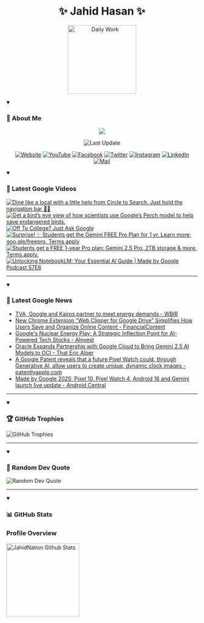 <h1 align="center">✨ Jahid Hasan ✨</h1>
<p align="center">
  <img alt="Daily Work" height="180px" src="https://i.imgur.com/uhZdH9C.gif" />
</p>
<details open>
 <summary><h3>🌟 About Me</h3></summary>
<p align="center">
  <img src="https://readme-typing-svg.demolab.com/?lines=Even+if+I+fail,;I+have+to+finish,;What+I+started.;&font=Fira%20Code&center=true&width=500&height=50&color=00FF7F&vCenter=true&pause=1000&size=24" />
</p>

<p align="center">
  <img alt="Last Update" title="Last Update" src="https://img.shields.io/github/last-commit/jahidnation/jahidnation?logo=github&label=LAST+UPDATE&color=blueviolet&style=flat-square"/>
</p>

<p align="center">
  <a href="https://jahid.eu.org">
    <img alt="Website" title="Website" src="https://img.shields.io/badge/Website-000000?logo=Google-Chrome&logoColor=white&style=for-the-badge"/></a>
  <a href="https://youtube.com/@jahidnation">
    <img alt="YouTube" title="YouTube Channel" src="https://img.shields.io/badge/YouTube-FF0000?logo=YouTube&logoColor=white&style=for-the-badge"/></a>
  <a href="https://facebook.com/jahidnation">
    <img alt="Facebook" title="Facebook Page" src="https://img.shields.io/badge/Facebook-4267B2?logo=Facebook&logoColor=white&style=for-the-badge"/></a>
  <a href="https://twitter.com/jahidnation">
    <img alt="Twitter" title="Twitter Profile" src="https://img.shields.io/badge/X-000000?logo=x&logoColor=white&style=for-the-badge"/></a>
  <a href="https://instagram.com/jahidnation">
    <img alt="Instagram" title="Instagram Profile" src="https://img.shields.io/badge/Instagram-E4405F?logo=Instagram&logoColor=white&style=for-the-badge"/></a>
  <a href="https://linkedin.com/in/jahidnation">
    <img alt="LinkedIn" title="LinkedIn Profile" src="https://img.shields.io/badge/LinkedIn-0A66C2?logo=LinkedIn&logoColor=white&style=for-the-badge"/></a>
  <a href="https://mail.google.com/?hl=en&tf=cm&fs=1&to=mail@jahid.eu.org">
    <img alt="Mail" title="Mail Me" src="https://img.shields.io/badge/Email-D14836?logo=Gmail&logoColor=white&style=for-the-badge"/></a>
</p>

</details>

<details open>
 <summary><h3>🎥 Latest Google Videos</h3></summary>

<!-- BEGIN VID -->
<a href="https://www.youtube.com/shorts/pgci508sap8">
  <picture>
    <source media="(prefers-color-scheme: dark)" srcset="https://ytcards.demolab.com/?id=pgci508sap8&title=Dine+like+a+local+with+a+little+help+from+Circle+to+Search.+Just+hold+the+navigation+bar+%F0%9F%A7%91%E2%80%8D%F0%9F%8D%B3&lang=en&timestamp=1755119928&background_color=%230d1117&title_color=%23ffffff&stats_color=%23dedede&max_title_lines=1&width=250&border_radius=5&duration=20">
    <img src="https://ytcards.demolab.com/?id=pgci508sap8&title=Dine+like+a+local+with+a+little+help+from+Circle+to+Search.+Just+hold+the+navigation+bar+%F0%9F%A7%91%E2%80%8D%F0%9F%8D%B3&lang=en&timestamp=1755119928&background_color=%23ffffff&title_color=%2324292f&stats_color=%2357606a&max_title_lines=1&width=250&border_radius=5&duration=20" alt="Dine like a local with a little help from Circle to Search. Just hold the navigation bar 🧑‍🍳" title="Dine like a local with a little help from Circle to Search. Just hold the navigation bar 🧑‍🍳">
  </picture>
</a>
<a href="https://www.youtube.com/shorts/zIm_8jzJzmw">
  <picture>
    <source media="(prefers-color-scheme: dark)" srcset="https://ytcards.demolab.com/?id=zIm_8jzJzmw&title=Get+a+bird%E2%80%99s+eye+view+of+how+scientists+use+Google%E2%80%99s+Perch+model+to+help+save+endangered+birds.&lang=en&timestamp=1754578865&background_color=%230d1117&title_color=%23ffffff&stats_color=%23dedede&max_title_lines=1&width=250&border_radius=5&duration=136">
    <img src="https://ytcards.demolab.com/?id=zIm_8jzJzmw&title=Get+a+bird%E2%80%99s+eye+view+of+how+scientists+use+Google%E2%80%99s+Perch+model+to+help+save+endangered+birds.&lang=en&timestamp=1754578865&background_color=%23ffffff&title_color=%2324292f&stats_color=%2357606a&max_title_lines=1&width=250&border_radius=5&duration=136" alt="Get a bird’s eye view of how scientists use Google’s Perch model to help save endangered birds." title="Get a bird’s eye view of how scientists use Google’s Perch model to help save endangered birds.">
  </picture>
</a>
<a href="https://www.youtube.com/watch?v=V4XSmrpW8f4">
  <picture>
    <source media="(prefers-color-scheme: dark)" srcset="https://ytcards.demolab.com/?id=V4XSmrpW8f4&title=Off+To+College%3F+Just+Ask+Google&lang=en&timestamp=1754517639&background_color=%230d1117&title_color=%23ffffff&stats_color=%23dedede&max_title_lines=1&width=250&border_radius=5&duration=31">
    <img src="https://ytcards.demolab.com/?id=V4XSmrpW8f4&title=Off+To+College%3F+Just+Ask+Google&lang=en&timestamp=1754517639&background_color=%23ffffff&title_color=%2324292f&stats_color=%2357606a&max_title_lines=1&width=250&border_radius=5&duration=31" alt="Off To College? Just Ask Google" title="Off To College? Just Ask Google">
  </picture>
</a>
<a href="https://www.youtube.com/shorts/SWjltLnChZw">
  <picture>
    <source media="(prefers-color-scheme: dark)" srcset="https://ytcards.demolab.com/?id=SWjltLnChZw&title=Surprise%21+%E2%9C%A8+Students+get+the+Gemini+FREE+Pro+Plan+for+1+yr.+Learn+more%3A+goo.gle%2Ffreepro.+Terms+apply&lang=en&timestamp=1754513916&background_color=%230d1117&title_color=%23ffffff&stats_color=%23dedede&max_title_lines=1&width=250&border_radius=5&duration=5">
    <img src="https://ytcards.demolab.com/?id=SWjltLnChZw&title=Surprise%21+%E2%9C%A8+Students+get+the+Gemini+FREE+Pro+Plan+for+1+yr.+Learn+more%3A+goo.gle%2Ffreepro.+Terms+apply&lang=en&timestamp=1754513916&background_color=%23ffffff&title_color=%2324292f&stats_color=%2357606a&max_title_lines=1&width=250&border_radius=5&duration=5" alt="Surprise! ✨ Students get the Gemini FREE Pro Plan for 1 yr. Learn more: goo.gle/freepro. Terms apply" title="Surprise! ✨ Students get the Gemini FREE Pro Plan for 1 yr. Learn more: goo.gle/freepro. Terms apply">
  </picture>
</a>
<a href="https://www.youtube.com/shorts/wIdPsYVGjfE">
  <picture>
    <source media="(prefers-color-scheme: dark)" srcset="https://ytcards.demolab.com/?id=wIdPsYVGjfE&title=Students+get+a+FREE+1-year+Pro+plan%3A+Gemini+2.5+Pro%2C+2TB+storage+%26+more.+Terms+apply.&lang=en&timestamp=1754502372&background_color=%230d1117&title_color=%23ffffff&stats_color=%23dedede&max_title_lines=1&width=250&border_radius=5&duration=15">
    <img src="https://ytcards.demolab.com/?id=wIdPsYVGjfE&title=Students+get+a+FREE+1-year+Pro+plan%3A+Gemini+2.5+Pro%2C+2TB+storage+%26+more.+Terms+apply.&lang=en&timestamp=1754502372&background_color=%23ffffff&title_color=%2324292f&stats_color=%2357606a&max_title_lines=1&width=250&border_radius=5&duration=15" alt="Students get a FREE 1-year Pro plan: Gemini 2.5 Pro, 2TB storage & more. Terms apply." title="Students get a FREE 1-year Pro plan: Gemini 2.5 Pro, 2TB storage & more. Terms apply.">
  </picture>
</a>
<a href="https://www.youtube.com/watch?v=_isRJlUZU3g">
  <picture>
    <source media="(prefers-color-scheme: dark)" srcset="https://ytcards.demolab.com/?id=_isRJlUZU3g&title=Unlocking+NotebookLM%3A+Your+Essential+AI+Guide+%7C+Made+by+Google+Podcast+S7E6&lang=en&timestamp=1753990712&background_color=%230d1117&title_color=%23ffffff&stats_color=%23dedede&max_title_lines=1&width=250&border_radius=5&duration=1688">
    <img src="https://ytcards.demolab.com/?id=_isRJlUZU3g&title=Unlocking+NotebookLM%3A+Your+Essential+AI+Guide+%7C+Made+by+Google+Podcast+S7E6&lang=en&timestamp=1753990712&background_color=%23ffffff&title_color=%2324292f&stats_color=%2357606a&max_title_lines=1&width=250&border_radius=5&duration=1688" alt="Unlocking NotebookLM: Your Essential AI Guide | Made by Google Podcast S7E6" title="Unlocking NotebookLM: Your Essential AI Guide | Made by Google Podcast S7E6">
  </picture>
</a>
<!-- END VID -->

---

</details>

<details open>
 <summary><h3>📝 Latest Google News</h3></summary>

<!-- BLOG-POST-LIST:START -->
- [TVA, Google and Kairos partner to meet energy demands - WBIR](https://news.google.com/rss/articles/CBMi1gFBVV95cUxQSVRyVFBDbVl5eTRpbGRxNGQyVDNETDh0eHlwdFJ3WFhQRGVRRGhjX1dYOE15ZEJXbHF1MmNRTF9feC11dlVJWUhqOHFETjFLMlBHTk1HQWphNlNieHgzOTBvRENVRk5kS3FLUGZtbTk4Y1M5TXJsenRoV3BnT0xRd1M1ZEdib2RYb1ZPR1dicDJnaV9iRU02OWppSGJtQlZqUF9sNTc4dTVmZC1xZXNhXzlMdEJScWhuZEVxY3ZLa3lod2VBYUNtWGNiYVRteVByNXVsN213?oc=5)
- [New Chrome Extension “Web Clipper for Google Drive” Simplifies How Users Save and Organize Online Content - FinancialContent](https://news.google.com/rss/articles/CBMihAJBVV95cUxNZUE3Qmc1dEJoV0psdnI0V3hMaHRocGg4YTJCNE5aUVlDbVZnRERyNWRZUk9TRU5zbVNOODJoejJIR1N0M21HR2hZeG90ZGJQa1hOckhzNjVSUnYyU2FIaFRiWnN3UkJWZTJHVHlCb3ZmUUIyRlV3c1pUTmNTNHJ2SEpLbWhmMldOaVF1OEFaUkFFNGxtaXRGMHRTMUtQbDZOemtEX2JCeWVuRHAySXlPRTA0aXBpRE5aZkQ5LXp3WmdZTlVLbjQxdTF6M3AzN3laUF83UDl1MWtoX3J0cV9rc0xub3N6aU9JNG11QktpanljaUFfQzI2c3V5bDk1c3MxdXd4Zg?oc=5)
- [Google&#39;s Nuclear Energy Play: A Strategic Inflection Point for AI-Powered Tech Stocks - AInvest](https://news.google.com/rss/articles/CBMisAFBVV95cUxNOWw3YnkxcVZZX2p3OGd1amRkdXlhcHQzNW9TcDV3SnlFRG5RT1dRckpST1RiaXpnZWQwSlBhZkNpZ193Z3FoOWg1UWZxS2VvQjgzZ0taVU55Qy1jS3VpMHVSdnhjQVFyUXo3bUNkNjV5cDE0a1czbkIyeDBmQ3F3NU04QXltb181dURtMjhvY2pSbUZ4OUlhR3BoLVlSUDZlU1RwOUNhd1BfWXpuMkRMcg?oc=5)
- [Oracle Expands Partnership with Google Cloud to Bring Gemini 2.5 AI Models to OCI - That Eric Alper](https://news.google.com/rss/articles/CBMiwAFBVV95cUxPQXFZdEVGZkZzSFd5WVE1cEc5eWQ2MUcyRGFCWFBoZFFWY0FWbFFIUTg3YVloMXZ1SmdJRHBlckVJY0VkOE5mSVozaWE5VjVmRW9GSlhzM2Q3SzZkaWtKTWdTT0lHc2R1dlFVZG4zYjVMTi1RVGFaLW85RGdkdXpfZGwzWURtSVpRZE83T3d0aDRDOVNGUE1rZG1PTFBEbUU5SzRvb2FlSzI0enZpRUlMMHZUdzlMM3Vrdm8ySFBwY0E?oc=5)
- [A Google Patent reveals that a future Pixel Watch could, through Generative AI, allow users to create unique, dynamic clock images - patentlyapple.com](https://news.google.com/rss/articles/CBMi-AFBVV95cUxOaWJ6MkMwWEs0VnUxcGxiTG9YSW5LX2FMY1lKM2d2LVREelh3LUNWakN1U2RiSUx0MmFTbTRGd1BscWRrZV9fMV9ubl91VHNWS0Q4bXdXR0Z3NlU0UU5vUlJHSnlmNlBpT2ZpV29jdU5hYzJpRlFPZnR4SjRnNnN6Y0xGM21ES002WEtUMHp3Vzl0UkliZUhsUXVtakJfZTZ4MkpTS1pnbE9JWmR0MUJYbWxpOW5hQnpqNnU1cURscVdQUzI3djRfSno4SmluSks4SGR6YXRCUDNQdnQxZElvSnFxY3N2VmstaTNDVkRBM2k1Sk16ZV80aw?oc=5)
- [Made by Google 2025: Pixel 10, Pixel Watch 4, Android 16 and Gemini launch live update - Android Central](https://news.google.com/rss/articles/CBMiuAFBVV95cUxPZHdEbjd1aGlnU1RUaTVfN2hwQmp0MTMzZ0lSclJSNjR0Q2tpOXoxb0EwU0MyNWVSMkVQaW93YWlBallxZWN0UTNhWnRiYVRxbHpVOVBjLVZqWHdLc1VSZ3JWcVBCQ0k2eFlUNkJOejZScnlNUm9abmdMeEZkQ3c3blhqZ2UwTjJyVlZCLXBrRzhndXo2R1lNcmdnc1pHU0ZfaUxiR2ZnemhJeTJTSm9wM0J4X1BLc1Vl?oc=5)
<!-- BLOG-POST-LIST:END -->

---

</details>

<details open>
 <summary><h3>🏆 GitHub Trophies</h3></summary>

<img alt="GitHub Trophies" title="GitHub Trophies" src="https://github-profile-trophy.vercel.app/?username=jahidnation&column=8&theme=gruvbox&no-frame=true"/>

---

</details>

<details open>
 <summary><h3>💬 Random Dev Quote</h3></summary>

<img alt="Random Dev Quote" title="Random Dev Quote" src="https://quotes-github-readme.vercel.app/api?type=horizontal&theme=radical"/>

---

</details>

<details open> 
  <summary><h3>📊 GitHub Stats</h3></summary>

  <h3>Profile Overview</h3>
  <p>
  <img alt="JahidNation Github Stats" src="https://denvercoder1-github-readme-stats.vercel.app/api/?username=jahidnation&show_icons=true&include_all_commits=true&count_private=true&theme=react&hide_border=true&bg_color=1F222E&title_color=F85D7F&icon_color=F8D866" height="192px"/>
  </p>


